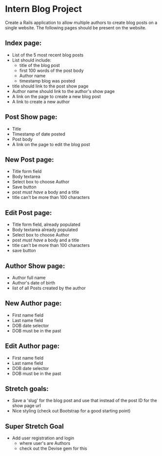 # Intern Blog Project
Create a Rails application to allow multiple authors to create blog posts on a single website.  The following pages should be present on the website.

## Index page:
  - List of the 5 most recent blog posts
  - List should include:
    - title of the blog post
    - first 100 words of the post body
    - Author name
    - timestamp blog was posted
  - title should link to the post show page
  - Author name should link to the author's show page
  - A link on the page to create a new blog post
  - A link to create a new author

## Post Show page:
  - Title
  - Timestamp of date posted
  - Post body
  - A link on the page to edit the blog post

## New Post page:
  - Title form field
  - Body textarea
  - Select box to choose Author
  - Save button
  - post *must have* a body and a title
  - title can't be more than 100 characters

## Edit Post page:
  - Title form field, already populated
  - Body textarea already populated
  - Select box to choose Author
  - post *must have* a body and a title
  - title can't be more than 100 characters
  - save button

## Author Show page:
  - Author full name
  - Author's date of birth
  - list of all Posts created by the author

## New Author page:
  - First name field
  - Last name field
  - DOB date selector
  - DOB must be in the past

## Edit Author page:
  - First name field
  - Last name field
  - DOB date selector
  - DOB must be in the past

## Stretch goals:
  - Save a 'slug' for the blog post and use that instead of the post ID for the show page url
  - Nice styling (check out Bootstrap for a good starting point)

## Super Stretch Goal
  - Add user registration and login
    - where user's are Authors
    - check out the Devise gem for this
